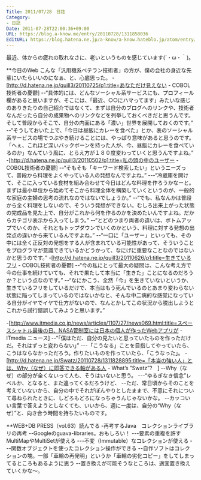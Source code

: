 ```yaml
---
Title: 2011/07/28　日誌
Category:
- 日誌
Date: 2011-07-28T22:00:36+09:00
URL: https://blog.a-know.me/entry/20110728/1311858036
EditURL: https://blog.hatena.ne.jp/a-know/a-know.hateblo.jp/atom/entry/12921228815727979530
---
```



最近、体からの疲れの取れなさに、老いというものを感じています(´・ω・｀)。


**今日のWeb
こんな「汎用機系ベテラン技術者」の方が、僕の会社の身近な先輩にいたらいいのになぁ、と、心底思った。
-[http://d.hatena.ne.jp/quill3/20110725/p1:title=あなただけ見えない - COBOL技術者の憂鬱]
--“具体的には、どんなソーシャル系サービスにも、プロフィール欄があると思いますが、そこには、「最近、○○にハマってます」みたいな感じのありきたりの自己紹介ではなくて、まずは自分のブログへのリンクや、技術者なんだったら自分の成果物へのリンクなどを列挙しておくべきだと思うんです。そして普段からそこで、自分の内面にある「濃い」世界を展開しておくのです。”
--“そうしておいた上で、「今日は昼飯にカレーを食べた」とか、表のソーシャル系サービスの場でつぶやき続けることには、やっぱり意味があると思うのです。「へぇ、これほど深いバックボーンを持った人が、今、昼飯にカレーを食べているのか」なんていう風に、とらえ方が１８０度変わっていくと思うんですよね。”
-[http://d.hatena.ne.jp/quill3/20110502/p1:title=私の頭の中のユーザー - COBOL技術者の憂鬱]
--“そもそも「キーワード検索したい」というニーズって、普段から料理をよくやっている人の発想なんですよね。”
---“冷蔵庫を開けて、そこに入っている食材を組み合わせて今日はどんな料理を作ろうかなーと。まずは最小単位から始めてそこから料理全体を構築していくというのが、一般的な家庭の主婦の思考の流れなのではないでしょうか。”
--“でも、私なんかは普段から全く料理をしないので、そういう発想ができない。むしろ出来上がった状態の完成品を見た上で、自分がこれから何を作るのかを決めたいんですよね。だからカテゴリ表示から入ってしまう。”
--“とどのつまり両者の違いは、ボトムアップでいくのか、それともトップダウンでいくのかという、料理に対する発想の出発点の違いから来ているんですよね。”
--“一口に「ユーザー」といっても、その中には全く正反対の発想をする人が含まれている可能性があって、そういうことをプログラマが意識できているかどうかって、なにげに重要なことなのではないかと思うのです。”
-[http://d.hatena.ne.jp/quill3/20110626/p1:title=生きているフリ - COBOL技術者の憂鬱]
--“今の私にとって最大の疑問は、こんな考え方で今の仕事を続けていても、それで果たして本当に「生きた」ことになるのだろうか？という点なのです。”
--“なにかこう、全然「今」を生きていないというか、生きているフリをしているだけで、本当はもう死んでいるのとあまり変わらない状態に陥ってしまっているのではないかなと、そんな中二病的な感覚になっている自分がイヤでイヤで仕方がないので、なんとかしてこの状況から脱出しようとこれから試行錯誤してみようと思います。”


-[http://www.itmedia.co.jp/news/articles/1107/27/news069.html:title=スペースシャトル最後の日、NASA管制室には日本の個人が作ったWebアプリが - ITmedia ニュース]
--“「僕はただ、自分の見たいと思っていたものを作っただけだ。それはずっと変わらない」”
---「こうなる」ことを目指してやっていたら、こうはならなかっただろう。作りたいものを作っていたら、「こうなった」。
-[http://d.hatena.ne.jp/Swatz/20110728/1311828895:title=「本当の強い人」とは、Why（なぜ）に即答できる軸がある人 - What’s ”Swatz”?　]
--Why（なぜ）の部分が全くないって人も、そうはいないと思う。
---“ゆるぎなき信念”レベルか、となると、また違ってくるだろうけど、
--ただ、常日頃からそのことを考えていないから、自分の中でそれがぼんやりとしたままで、不意にそれについて尋ねられたときに、しどろもどろになっちゃうんじゃないかな。
--カッコいい言葉で答えようとしなくても、いいから、週に一度は、自分の“Why（なぜ）”と、向き合う時間を持ちたいものです。



**WEB+DB PRESS（vol.63）読んでる
-再考するJava　コレクションライブラリの再考
--Googleのguava-libraries。おもしろい！
---要素の重複を許すMultiMapやMultiSetが使える
---不変（Immutable）なコレクションが使える
---関数オブジェクトを使ったコレクション操作ができる
--自作ソフトはコレクションの塊。一部「車輪の再発明」というか「車輪の劣化コピー」をしてしまってるところもあるように思う
--置き換えが可能そうなところは、適宜置き換えていくかな〜。
